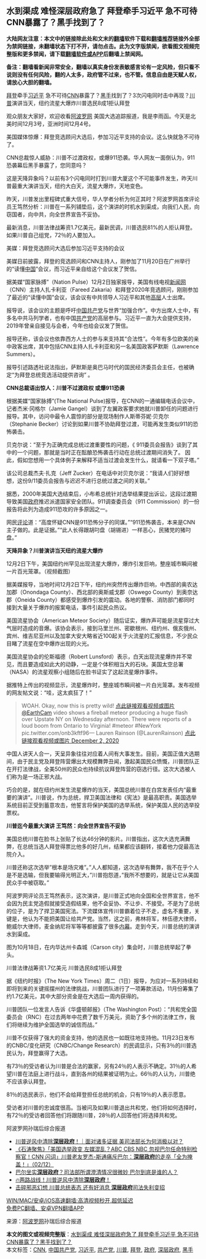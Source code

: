  <h2>水到渠成 难怪深层政府急了 拜登牵手习近平 急不可待 CNN暴露了？黑手找到了？</h2> <p class="notice"><b>大陆网友注意：本文中的链接除此处和文末的<a href="https://github.com/bannedbook/fanqiang" >翻墙</a>软件下载和<a href="https://github.com/killgcd/justmysocks/blob/master/README.md">翻墙推荐</a>链接外全部为禁网链接，未翻墙状态下打不开，请勿点击。此为文字版禁闻，欲看图文视频完整版和更多禁闻，请下载<a href="https://github.com/bannedbook/fanqiang">翻墙软件或APP</a>后翻墙上禁闻网。</p><p>备注：翻墙看新闻非常安全，翻墙以真实身份发表敏感言论有一定风险，但只看不说则没有任何风险，翻的人太多，政府管不过来，也不管。信息自由是天赋人权，请放心大胆的翻墙。</b></p>  <div class="entry"> <p id="summary"><a href="https://www.bannedbook.org/bnews/tag/%e6%8b%9c%e7%99%bb/" class="st_tag internal_tag" rel="tag" title="标签 拜登 下的日志">拜登</a>牵手<a href="https://www.bannedbook.org/bnews/tag/%e4%b9%a0%e8%bf%91%e5%b9%b3/" class="st_tag internal_tag" rel="tag" title="标签 习近平 下的日志">习近平</a> 急不可待<a href="https://www.bannedbook.org/bnews/tag/cnn/" class="st_tag internal_tag" rel="tag" title="标签 CNN 下的日志">CNN</a>暴露了？<a href="https://www.bannedbook.org/bnews/tag/%E9%BB%91%E6%89%8B/" class="st_tag internal_tag" rel="tag" title="标签 黑手 下的日志">黑手</a>找到了？3次闪电同时击中再现？<a href="https://www.bannedbook.org/bnews/tag/%e5%b7%9d%e6%99%ae/" class="st_tag internal_tag" rel="tag" title="标签 川普 下的日志">川普</a>演讲当天，纽约流星大爆炸川普选民8成1拒认拜登</p> <p>观众朋友大家好，欢迎收看<span class='wp_keywordlink_affiliate'><a href="https://www.aboluowang.com/" title="阿波罗网" target="_blank">阿波罗网</a></span> 美国大选追踪报道，我是李雨函。今天是北美时间12月3号，亚洲时间12月4号。</p> <p>美国媒体惊爆：拜登竞选顾问大选后，参加习近平支持的会议。这么快就急不可待了。</p> <p>CNN总裁惊人威胁：川普不过渡政权，或爆911恐袭。华人网友一面倒认为，911恐袭幕后黑手暴露了，您同意吗？</p> <p>这是天降异象吗？以前有3个闪电同时打到川普大厦这个不可能事件发生，昨天川普最重大演讲当天，纽约大白天，流星大爆炸，天地变色。</p> <p>昨天，川普发出里程碑式重大信号，华人学者分析为何正其时？阿波罗网首席评论员王笃然分析：川普在一系列铺垫后，这个演讲的时机水到渠成，向我们人民，向窃国者，向中共，向全世界宣告不妥协。</p> <p>最新消息，川普法律战筹资1.7亿美元，最新民调，川普选民81%的人拒认拜登。如果川普自己组党，72％的人要加入。</p> <p>美媒：拜登竞选顾问大选后参加习近平支持的会议</p> <p>美媒日前披露，拜登的竞选顾问和CNN主持人，刚参加了11月20日在广州举行的“读懂<span class='wp_keywordlink_affiliate'><a href="https://www.bannedbook.org/" title="中国" target="_blank">中国</a></span>”会议，而习近平亲自给这个会议发了贺信。</p> <p>据美媒“国家脉搏”（Nation Pulse）12月2日独家报导，美国有线电视<span class='wp_keywordlink_affiliate'><a href="https://www.bannedbook.org/" title="新闻网">新闻网</a></span>（CNN）主持人扎卡利亚（Fareed Zakaria）和拜登2020年竞选顾问，刚刚参加了最近的“读懂中国”会议，该会议有中共领导人习近平和其他<span class='wp_keywordlink_affiliate'><a href="https://www.bannedbook.org/bnews/ccpdope/" title="中共高层内幕" target="_blank">高层</a></span>人士出席。</p> <p>报导说，该会议的主题是呼吁<a href="https://www.bannedbook.org/bnews/tag/%e4%b8%ad%e5%9b%bd%e5%85%b1%e4%ba%a7%e5%85%9a/" class="st_tag internal_tag" rel="tag" title="标签 中国共产党 下的日志">中国共产党</a>与世界“加强合作”。中方出席人士中，有多名中共马列学者，也有中国<a href="https://www.bannedbook.org/bnews/tag/%e5%85%b1%e4%ba%a7%e5%85%9a/" class="st_tag internal_tag" rel="tag" title="标签 共产党 下的日志">共产党</a>的高层参与。习近平一直为大会提供支持，2019年曾亲自接见与会者，今年也给会议发了贺信。</p>  <p>报导还称，该会议也依靠西方人士的参与来支持其“合法性”。今年有多位欧美的亲中政客出席，其中包括CNN主持人扎卡利亚和另一名美国政客萨默斯（Lawrence Summers）。</p> <p>报导引述路透社说法指出，萨默斯是奥巴马时代的国民经济委员会主任，也被确定“为拜登总统竞选活动提供咨询” 。</p> <p><strong>CNN总裁语出惊人：川普不过渡政权 或爆911恐袭</strong></p> <p>根据美媒“国家脉搏”(The National Pulse)报导，在CNN的一通编辑电话会议中，记者杰米·冈格尔（Jamie Gangel）谈到了左翼政客要求她就川普卸任的问题进行报导。其中，访问中最令人震惊的部分是现场制作人斯蒂芬妮·贝克尔（Stephanie Becker）讨论到如果川普不协助拜登过渡，可能再发生类似911的恐怖袭击。</p> <p>贝克尔说：“至于为正确完成总统过渡重要性的问题，《 911委员会报告》谈到了其中的一个问题，那就是当时正在酝酿恐怖袭击行动在总统过渡期间消失了。 因此，假如您想用一个具体例子来解释不适当过渡会发生什么，就请看一下双子塔。”</p> <p>该公司总裁杰夫·扎克（Jeff Zucker）在电话中对贝克尔说：“我请人们好好想想，这份9/11委员会报告与迟迟不进行总统过渡之间的关联。”</p> <p>据悉，2000年美国大选结束后，小布希总统针对选举结果提出诉讼，这段过渡期导致美国<a href="https://www.bannedbook.org/bnews/tag/%e6%94%bf%e5%ba%9c/" class="st_tag internal_tag" rel="tag" title="标签 政府 下的日志">政府</a>推迟派遣国家安全团队。911调查委员会（911 Commission）的一份报告将此列为造成911恐攻的许多原因之一。</p> <p>网民<span class='wp_keywordlink_affiliate'><a href="https://www.bannedbook.org/bnews/comments/" title="新闻评论" target="_blank">评论</a></span>道：“高度怀疑CNN是911恐怖分子的同谋。”“911恐怖袭击，本来是CNN主子做的。此是证据。”“此人长得跟胡叼盘（胡锡进）一样恶心，民猪党的猪叼盘。”</p> <p><strong>天降异象？川普演讲当天纽约流星大爆炸</strong></p> <p>12月2日下午，美国纽约州罕见出现流星大爆炸，爆炸引发巨响，整座城市瞬间被一片百光笼罩。（视频截图）</p> <p>据美媒报导，当地时间12月2日下午，纽约州突然传出爆炸巨响，中西部的奥农达加郡（Onondaga County）、西北部的奥斯威戈郡（Oswego County）到奥奈达郡（Oneida County）都感受到爆炸引发的震动。各地的警察、消防部门都同时接到大量关于爆炸的报案电话，事件引起民众热议。</p>  <p>美国流星协会（American Meteor Society）随后证实，爆炸声可能是流星穿过大气层时造成的音爆。该协会表示，接到马里兰州、密歇根州、纽约州、俄亥俄州、宾州、维吉尼亚州以及加拿大安大略省近100起关于火流星的汇报信息，不少民众目睹了流星在空中爆炸出现的火光。</p> <p>美国流星协会的伦斯福德（Robert Lunsford）表示，白天出现流星爆炸并不常见，而且要造成如此大的动静，一定是个体积相当大的石块。美国太空总署（NASA）的流星观察小组随后在脸书证实了这起流星爆炸事件。</p> <p>据推特上传出的视频显示，流星爆炸时，整座城市瞬间被一片白光笼罩。发布视频的网友帖文说：“哇，这太疯狂了！”</p> <blockquote><p>WOAH. Okay, now this is pretty wild! <a href="https://twitter.com/EarthCam?ref_src=twsrc%5Etfw">点此链接观看视频或图片 @EarthCam</a> video shows a fireball meteor producing a huge flash over Upstate NY on Wednesday afternoon. There were reports of a loud boom from Ontario to Virginia! #meteor #NewYork pic.twitter.com/onb3kftf96— Lauren Rainson (@LaurenRainson) <a href="https://twitter.com/LaurenRainson/status/1334276120145842179?ref_src=twsrc%5Etfw">点此链接观看视频或图片 December 2, 2020</a></p></blockquote> <p>中国人讲天人合一，天呈异象往往对应着人间有大事发生。目前，美国正值大选期间，由于民主党及拜登阵营爆出大规模舞弊丑闻，激起美国民众愤慨，川普团队正在开打法律战，全美50州的民众也持续抗议拜登阵营的窃选行径。这次大选被人们称为是一场正邪大战。</p> <p>巧合的是，就在纽约州发生流星爆炸的当天，美国总统川普在白宫发表任内“最重要的演讲”。川普说，作为总统，捍卫美国法律和《宪法》是最高职责。美国选举系统目前正受到蓄意攻击，他誓言将保护美国的选举系统，保护美国人民的选举投票权。</p> <p><strong>川普迄今最重大演讲 王笃然：向全世界宣告不妥协</strong></p> <p>美国总统川普在脸书上张贴了长达46分钟的影片。川普指出，这次大选充满舞弊，在总统当选人拜登得票比他多的好几州，结果都应该翻转，接着他力促最高法院介入。</p> <p>川普还称这次选举&#8221;根本是场灾难&#8221;。&#8221;人人都知道，这次选举有舞弊，我不在乎个人是不是选输，但我要输得光明正大，&#8221;川普抱怨道，&#8221;我所不想要的，就是让它从美国民众手中被窃取。&#8221;</p> <p>阿波罗网评论员王笃然表示，这次演讲，是川普正式地向全国和全世界宣言，他不会因为民主党造假就接受造假结果，他不会妥协、不让步、不接受。不是为了总统的位子，是为了捍卫美国宪法。下流媒体宣传川普霸着位子不走，虚名不重要，关键是，他认为不能把美国让给共产党。当然，这之前，弗林将军，林伍德大律师，鲍威尔大律师，麦金纳尼将军等等都披露了很多<span class='wp_keywordlink_affiliate'><a href="https://www.bannedbook.org/bnews/ccpdope/" title="中共高层内幕" target="_blank">内幕</a></span>。走到今天，川普总统的演讲水到渠成。</p> <p></p>  <p></p> <p>图为10月18日，在内华达州卡森城（Carson city）集会时，川普总统举起了拳头。</p> <p>川普法律战筹资1.7亿美元 川普选民8成1拒认拜登 </p> <p>据《纽约时报》（The New York Times）周二（1日）报导，为应对一系列持续和即将到来的关键摇摆州的法律挑战，川普团队进行了一项筹款活动，11月份筹集了约1.7亿美元，其中大部分资金是在大选后一周内获得的。</p> <p>川普团队一位发言人告诉《华盛顿邮报》（The Washington Post）：“共和党全国委员会（RNC）在过去两年中花费了数千万美元，资助了多个州的法律工作，我们将继续为维护全国选举的诚信而战。”</p> <p>川普不仅获得了强大的资金支持，他的选民也一如既往地支持他。11月23日发布的CNBC/变化研究（CNBC/Change Research）的民调显示，只有3％的川普选民认为，拜登赢得了大选。</p> <p>有73％的受访者认为川普是合法的赢家，另有24％的人表示不确定。31％的人希望川普在法庭上进行战斗，直到各州的结果被证明为止。66％的人认为，川普绝不应该承认拜登。</p> <p>81％的选民表示，他们不会给拜登担任总统的机会，只有19％的人表示愿意。</p> <p>受访者对川普的忠诚度很高。当被问及如果川普退出共和党，他们将如何选择时，有72％的受访者回答他们将跟随川普，28％的人回答他们将选择共和党。</p> <p>阿波罗网孙瑞后综合报道</p> <ul class='op-related-articles' title='相关阅读'> <li><a href='https://www.bannedbook.org/bnews/taiwannews/20201203/1441545.html' target='_blank'>川普逆风中清除<b>深层政府</b>！｜面对诸多证据 美司法部长为何消极以对？</a></li> <li><a href='https://www.bannedbook.org/bnews/bannedvideo/20201203/1441338.html' target='_blank'>《石涛聚焦》「美国选举政变 左媒混乱？ABC CBS NBC 忽视巴尔任命特别检察官！CNN 闪词」川普老友罗杰-斯通痛斥巴尔：<b>深层政府</b>的走卒「全为掩盖！」（02/12）</a></li> <li><a href='https://www.bannedbook.org/bnews/cnnews/20201202/1440949.html' target='_blank'>巴尔坐实<b>深层政府</b>？司法部所谓澄清情况很微妙 巴尔到底是谁的人？</a></li> <li><a href='https://www.bannedbook.org/bnews/bannedvideo/20201202/1440945.html' target='_blank'>🔥两路战线！川普逆风中清除<b>深层政府</b>！</a></li> <li><a href='https://www.bannedbook.org/bnews/topimagenews/20201202/1440468.html' target='_blank'>击碎邪恶幻想 川普总统表态 还有好消息 <b>深层政府</b>司法失利变招</a></li> </ul> <p class="texttj"> <a href="https://github.com/bannedbook/fanqiang/wiki/V2ray%E6%9C%BA%E5%9C%BA" target="_blank">WIN/MAC/安卓/iOS高速翻墙:高清视频秒开,超低延迟</a><br/> <a href="https://github.com/bannedbook/fanqiang/wiki/%E7%A6%81%E9%97%BB%E7%BD%91%E5%AE%89%E5%8D%93%E7%BF%BB%E5%A2%99%E6%96%B0%E9%97%BBAPP" target="_blank">免费PC翻墙、安卓VPN翻墙APP</a></p><p> 来源：<a href="https://www.aboluowang.com/2020/1204/1530193.html" target="_blank">阿波罗网</a>孙瑞后综合报道 </p> <a name='sharetosocial'></a>       <div><b>本文的图文或视频完整版</b>：<a href='https://www.bannedbook.org/bnews/topimagenews/20201204/1441718.html'>水到渠成 难怪深层政府急了 拜登牵手习近平 急不可待 CNN暴露了？黑手找到了？</a></div>  </div><!--END ENTRY--> <div class="postfooter"> <div>本文标签：<a href="https://www.bannedbook.org/bnews/tag/cnn/" rel="tag">CNN</a>, <a href="https://www.bannedbook.org/bnews/tag/%e4%b8%ad%e5%9b%bd%e5%85%b1%e4%ba%a7%e5%85%9a/" rel="tag">中国共产党</a>, <a href="https://www.bannedbook.org/bnews/tag/%e4%b9%a0%e8%bf%91%e5%b9%b3/" rel="tag">习近平</a>, <a href="https://www.bannedbook.org/bnews/tag/%e5%85%b1%e4%ba%a7%e5%85%9a/" rel="tag">共产党</a>, <a href="https://www.bannedbook.org/bnews/tag/%e5%b7%9d%e6%99%ae/" rel="tag">川普</a>, <a href="https://www.bannedbook.org/bnews/tag/%e6%8b%9c%e7%99%bb/" rel="tag">拜登</a>, <a href="https://www.bannedbook.org/bnews/tag/%e6%94%bf%e5%ba%9c/" rel="tag">政府</a>, <a href="https://www.bannedbook.org/bnews/tag/%E6%B7%B1%E5%B1%82%E6%94%BF%E5%BA%9C/" rel="tag">深层政府</a>, <a href="https://www.bannedbook.org/bnews/tag/%E9%BB%91%E6%89%8B/" rel="tag">黑手</a></div>  </div><!--END POSTFOOTER--> 